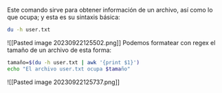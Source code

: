 Este comando sirve para obtener información de un archivo, así como lo que ocupa; y esta es su sintaxis básica:
```bash
du -h user.txt
```
![[Pasted image 20230922125502.png]]
Podemos formatear con regex el tamaño de un archivo de esta forma:
```bash
tamaño=$(du -h user.txt | awk '{print $1}')
echo "El archivo user.txt ocupa $tamaño"
```
![[Pasted image 20230922125737.png]]